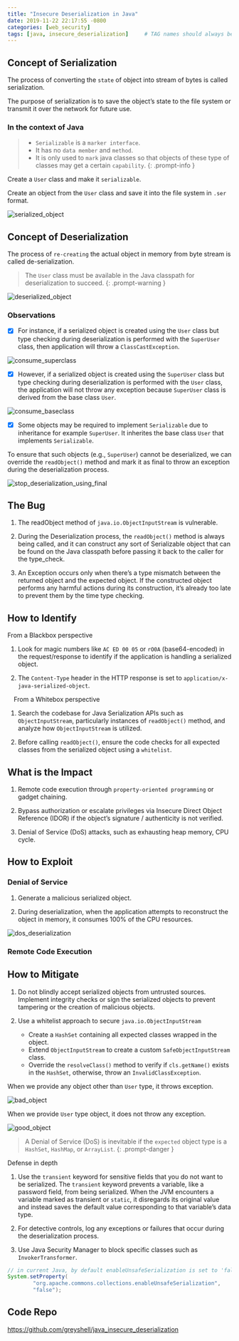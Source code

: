```yaml
---
title: "Insecure Deserialization in Java"
date: 2019-11-22 22:17:55 -0800
categories: [web_security]
tags: [java, insecure_deserialization]     # TAG names should always be lowercase
---
```


## Concept of Serialization

The process of converting the `state` of object into stream of bytes is called serialization.

The purpose of serialization is to save the object’s state to the file system or transmit it over the network for future use.

### In the context of Java

> - `Serializable` is a `marker interface`.
> - It has no `data member` and `method`.
> - It is only used to `mark` java classes so that objects of these type of classes may get a certain `capability`.
{: .prompt-info }


Create a `User` class and make it `serializable`.

Create an object from the `User` class and save it into the file system in `.ser` format.

![serialized_object](assets/2019-11-22-insecure_deserialization_java.assets/serialized_object.png)

## Concept of Deserialization

The process of `re-creating` the actual object in memory from byte stream is called de-serialization.

> The `User` class must be available in the Java classpath for deserialization to succeed.
{: .prompt-warning }


![deserialized_object](assets/2019-11-22-insecure_deserialization_java.assets/deserialized_object.png)

### Observations

- [x] For instance, if a serialized object is created using the `User` class but type checking during deserialization is performed with the `SuperUser` class, then application will throw a `ClassCastException`.

![consume_superclass](assets/2019-11-22-insecure_deserialization_java.assets/consume_superclass.png)

- [x] However, if a serialized object is created using the `SuperUser` class but type checking during deserialization is performed with the `User` class, the application will not throw any exception because `SuperUser` class is derived from the base class `User`.

![consume_baseclass](assets/2019-11-22-insecure_deserialization_java.assets/consume_baseclass.png)

- [x] Some objects may be required to implement `Serializable` due to inheritance for example `SuperUser`. It inherites the base class `User` that implements `Serializable`.

To ensure that such objects (e.g., `SuperUser`) cannot be deserialized, we can override the `readObject()` method and mark it as final to throw an exception during the deserialization process.

![stop_deserialization_using_final](assets/2019-11-22-insecure_deserialization_java.assets/stop_deserialization_using_final.png)

## The Bug

1. The readObject method of `java.io.ObjectInputStream` is vulnerable.

2. During the Deserialization process, the `readObject()` method is always being called, and it can construct any sort of Serializable object that can be found on the Java classpath before passing it back to the caller for the type_check.

3. An Exception occurs only when there’s a type mismatch between the returned object and the expected object. If the constructed object performs any harmful actions during its construction, it’s already too late to prevent them by the time type checking.


##  How to Identify

From a Blackbox perspective
1. Look for magic numbers like `AC ED 00 05` or `rO0A` (base64-encoded) in the request/response to identify if the application is handling a serialized object.

2. The `Content-Type` header in the HTTP response is set to `application/x-java-serialized-object`.

⠀
From a Whitebox perspective
1. Search the codebase for Java Serialization APIs such as `ObjectInputStream`, particularly instances of `readObject()` method, and analyze how `ObjectInputStream` is utilized.

2. Before calling `readObject()`, ensure the code checks for all expected classes from the serialized object using a `whitelist`.


## What is the Impact

1. Remote code execution through `property-oriented programming` or gadget chaining.

2. Bypass authorization or escalate privileges via Insecure Direct Object Reference (IDOR) if the object’s signature / authenticity is not verified.

3. Denial of Service (DoS) attacks, such as exhausting heap memory, CPU cycle.


## How to Exploit

### Denial of Service

1. Generate a malicious serialized object.

2. During deserialization, when the application attempts to reconstruct the object in memory, it consumes 100% of the CPU resources.

![dos_deserialization](assets/2019-11-22-insecure_deserialization_java.assets/dos_deserialization.png)

### Remote Code Execution

## How to Mitigate

1. Do not blindly accept serialized objects from untrusted sources. Implement integrity checks or sign the serialized objects to prevent tampering or the creation of malicious objects.

2. Use a whitelist approach to secure `java.io.ObjectInputStream`
    - Create a `HashSet` containing all expected classes wrapped in the object.
    - Extend `ObjectInputStream` to create a custom `SafeObjectInputStream` class.
    - Override the `resolveClass()` method to verify if `cls.getName()` exists in the `HashSet`, otherwise, throw an `InvalidClassException`.

When we provide any object other than `User` type, it throws exception.

![bad_object](assets/2019-11-22-insecure_deserialization_java.assets/bad_object.png)


When we provide `User` type object, it does not throw any exception.

![good_object](assets/2019-11-22-insecure_deserialization_java.assets/good_object.png)

> A Denial of Service (DoS) is inevitable if the `expected` object type is a `HashSet`, `HashMap`, or `ArrayList`.
{: .prompt-danger }



Defense in depth
1. Use the `transient` keyword for sensitive fields that you do not want to be serialized. The `transient` keyword prevents a variable, like a password field, from being serialized. When the JVM encounters a variable marked as transient or `static`, it disregards its original value and instead saves the default value corresponding to that variable’s data type.

2. For detective controls, log any exceptions or failures that occur during the deserialization process.


3. Use Java Security Manager to block specific classes such as `InvokerTransformer`.

```java
// in current Java, by default enableUnsafeSerialization is set to 'false'
System.setProperty(
        "org.apache.commons.collections.enableUnsafeSerialization",
        "false");
```


## Code Repo

https://github.com/greyshell/java_insecure_deserialization
